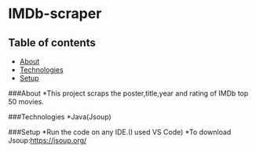 # IMDb-scraper
## Table of contents
* [About](#about)
* [Technologies](#technologies)
* [Setup](#setup)


###About
*This project scraps the poster,title,year and rating of IMDb top 50 movies.

###Technologies
*Java(Jsoup)

###Setup
*Run the code on any IDE.(I used VS Code)
*To download Jsoup:https://jsoup.org/
